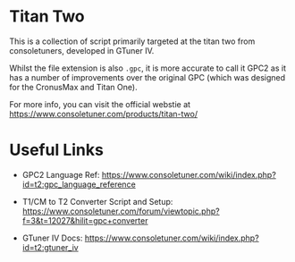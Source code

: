 # Titan Two

This is a collection of script primarily targeted at the titan two from consoletuners, developed in GTuner IV.

Whilst the file extension is also `.gpc`, it is more accurate to call it GPC2 as it has a number of improvements over the original GPC (which was designed for the CronusMax and Titan One).

For more info, you can visit the official webstie at https://www.consoletuner.com/products/titan-two/

# Useful Links

* GPC2 Language Ref: https://www.consoletuner.com/wiki/index.php?id=t2:gpc_language_reference

* T1/CM to T2 Converter Script and Setup: https://www.consoletuner.com/forum/viewtopic.php?f=3&t=12027&hilit=gpc+converter 

* GTuner IV Docs: https://www.consoletuner.com/wiki/index.php?id=t2:gtuner_iv